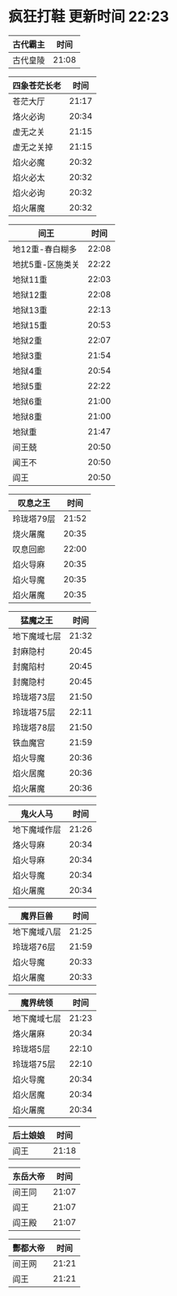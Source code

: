 # 疯狂打鞋 更新时间 22:23

| 古代霸主   | 时间    |
|--------|-------|
| 古代皇陵 | 21:08 |

| 四象苍茫长老   | 时间    |
|--------|-------|
| 苍茫大厅 | 21:17 |
| 烙火必询 | 20:34 |
| 虚无之关 | 21:15 |
| 虚无之关掉 | 21:15 |
| 焰火必魔 | 20:32 |
| 焰火必太 | 20:32 |
| 焰火必询 | 20:32 |
| 焰火屠魔 | 20:32 |

| 间王   | 时间    |
|--------|-------|
| 地12重-春白糊多 | 22:08 |
| 地扰5重-区施类关 | 22:22 |
| 地狱11重 | 22:03 |
| 地狱12重 | 22:08 |
| 地狱13重 | 22:13 |
| 地狱15重 | 20:53 |
| 地狱2重 | 22:07 |
| 地狱3重 | 21:54 |
| 地狱4重 | 20:54 |
| 地狱5重 | 22:22 |
| 地狱6重 | 21:00 |
| 地狱8重 | 21:00 |
| 地狱重 | 21:47 |
| 间王兢 | 20:50 |
| 闻王不 | 20:50 |
| 阎王 | 20:50 |

| 叹息之王   | 时间    |
|--------|-------|
| 玲珑塔79层 | 21:52 |
| 烧火屠魔 | 20:35 |
| 叹息回廊 | 22:00 |
| 焰火导麻 | 20:35 |
| 焰火导魔 | 20:35 |
| 焰火屠魔 | 20:35 |

| 猛魔之王   | 时间    |
|--------|-------|
| 地下魔域七层 | 21:32 |
| 封麻隐村 | 20:45 |
| 封魔陷村 | 20:45 |
| 封魔隐村 | 20:45 |
| 玲珑塔73层 | 21:50 |
| 玲珑塔75层 | 22:11 |
| 玲珑塔78层 | 21:50 |
| 铁血魔宫 | 21:59 |
| 焰火导魔 | 20:36 |
| 焰火居魔 | 20:36 |
| 焰火屠魔 | 20:36 |

| 鬼火人马   | 时间    |
|--------|-------|
| 地下魔域作层 | 21:26 |
| 烙火导麻 | 20:34 |
| 焰火导麻 | 20:34 |
| 焰火导魔 | 20:34 |
| 焰火屠魔 | 20:34 |

| 魔界巨兽   | 时间    |
|--------|-------|
| 地下魔域八层 | 21:25 |
| 玲珑塔76层 | 21:59 |
| 焰火导魔 | 20:33 |
| 焰火屠魔 | 20:33 |

| 魔界统领   | 时间    |
|--------|-------|
| 地下魔域七层 | 21:23 |
| 烙火屠麻 | 20:34 |
| 玲珑塔5层 | 22:10 |
| 玲珑塔75层 | 22:10 |
| 焰火导魔 | 20:34 |
| 焰火居魔 | 20:34 |
| 焰火屠魔 | 20:34 |

| 后土娘娘   | 时间    |
|--------|-------|
| 阎王 | 21:18 |

| 东岳大帝   | 时间    |
|--------|-------|
| 间王同 | 21:07 |
| 阎王 | 21:07 |
| 阎王殿 | 21:07 |

| 酆都大帝   | 时间    |
|--------|-------|
| 间王网 | 21:21 |
| 阎王 | 21:21 |